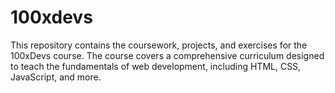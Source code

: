 # 100xdevs
This repository contains the coursework, projects, and exercises for the 100xDevs course. The course covers a comprehensive curriculum designed to teach the fundamentals of web development, including HTML, CSS, JavaScript, and more.
